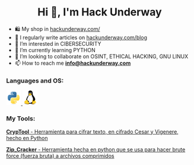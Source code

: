 <h1 align="center">Hi 👋, I'm Hack Underway</h1>

- 🛍️ My shop in <a href="https://hackunderway.com">hackunderway.com/</a>
- 📝 I regularly write articles on <a href="https://hackunderway.com">hackunderway.com/blog</a>
- 👀 I’m interested in CIBERSECURITY
- 🌱 I’m currently learning PYTHON
- 💞️ I’m looking to collaborate on OSINT, ETHICAL HACKING, GNU LINUX
- 📫 How to reach me **info@hackunderway.com**

<h3 align="left">Languages and OS:</h3>
<p align="left"> </a> <a href="https://www.python.org" target="_blank" rel="noreferrer"> <img src="https://raw.githubusercontent.com/devicons/devicon/master/icons/python/python-original.svg" alt="python" width="40" height="40"/> <a href="https://www.linux.org/" target="_blank" rel="noreferrer"> <img src="https://raw.githubusercontent.com/devicons/devicon/master/icons/linux/linux-original.svg" alt="linux" width="40" height="40"/> </a> </p>

<h3 align="left">My Tools:</h3>
<p align="left"> <a href="https://github.com/HackUnderway/CrypTool" target="_blank" rel="noreferrer"> <b>CrypTool</b> - Herramienta para cifrar texto, en cifrado Cesar y Vigenere, hecho en Python </a> </p>
<p align="left"> <a href="https://github.com/HackUnderway/Zip_Cracker" target="_blank" rel="noreferrer"> <b>Zip_Cracker</b> - Herramienta hecha en python que se usa para hacer brute force (fuerza bruta) a archivos comprimidos </a> </p>

<!---
HackUnderway/HackUnderway is a ✨ special ✨ repository because its `README.md` (this file) appears on your GitHub profile.
You can click the Preview link to take a look at your changes.
--->
